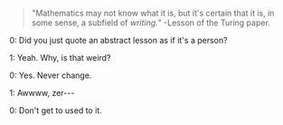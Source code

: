 > "Mathematics may not know what it is,
> but it's certain that it is, in some sense,
> a subfield of _writing._"
> -Lesson of the Turing paper.

0: Did you just quote an abstract lesson as if it's a person?

1: Yeah. Why, is that weird?

0: Yes. Never change.

1: Awwww, zer---

0: Don't get to used to it.